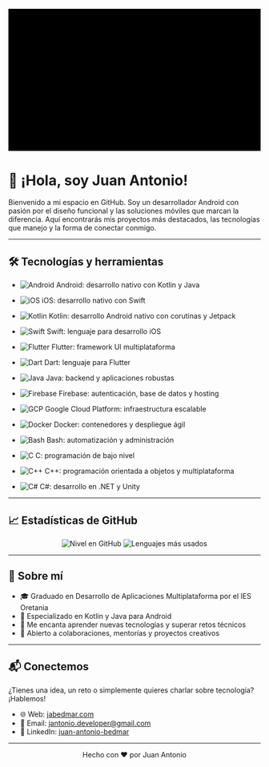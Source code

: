 ![Banner Presentation](resources/single-play.gif)

# 👋 ¡Hola, soy Juan Antonio!

Bienvenido a mi espacio en GitHub. Soy un desarrollador Android con pasión por el diseño funcional y las soluciones móviles que marcan la diferencia. Aquí encontrarás mis proyectos más destacados, las tecnologías que manejo y la forma de conectar conmigo.

---

## 🛠 Tecnologías y herramientas

- <img src="https://raw.githubusercontent.com/marwin1991/profile-technology-icons/main/icons/android.png" alt="Android" width="24"/> Android: desarrollo nativo con Kotlin y Java  

- <img src="https://raw.githubusercontent.com/marwin1991/profile-technology-icons/main/icons/ios.png" alt="iOS" width="24"/> iOS: desarrollo nativo con Swift  

- <img src="https://raw.githubusercontent.com/marwin1991/profile-technology-icons/main/icons/kotlin.png" alt="Kotlin" width="24"/> Kotlin: desarrollo Android nativo con corutinas y Jetpack  

- <img src="https://raw.githubusercontent.com/marwin1991/profile-technology-icons/main/icons/swift.png" alt="Swift" width="24"/> Swift: lenguaje para desarrollo iOS  

- <img src="https://raw.githubusercontent.com/marwin1991/profile-technology-icons/main/icons/flutter.png" alt="Flutter" width="24"/> Flutter: framework UI multiplataforma  

- <img src="https://raw.githubusercontent.com/marwin1991/profile-technology-icons/main/icons/dart.png" alt="Dart" width="24"/> Dart: lenguaje para Flutter  

- <img src="https://raw.githubusercontent.com/marwin1991/profile-technology-icons/main/icons/java.png" alt="Java" width="24"/> Java: backend y aplicaciones robustas  

- <img src="https://raw.githubusercontent.com/marwin1991/profile-technology-icons/main/icons/firebase.png" alt="Firebase" width="24"/> Firebase: autenticación, base de datos y hosting  

- <img src="https://raw.githubusercontent.com/marwin1991/profile-technology-icons/main/icons/gcp.png" alt="GCP" width="24"/> Google Cloud Platform: infraestructura escalable  

- <img src="https://raw.githubusercontent.com/marwin1991/profile-technology-icons/main/icons/docker.png" alt="Docker" width="24"/> Docker: contenedores y despliegue ágil  

- <img src="https://raw.githubusercontent.com/marwin1991/profile-technology-icons/main/icons/bash.png" alt="Bash" width="24"/> Bash: automatización y administración  

- <img src="https://raw.githubusercontent.com/marwin1991/profile-technology-icons/main/icons/c.png" alt="C" width="24"/> C: programación de bajo nivel  

- <img src="https://raw.githubusercontent.com/marwin1991/profile-technology-icons/main/icons/c++.png" alt="C++" width="24"/> C++: programación orientada a objetos y multiplataforma  

- <img src="https://raw.githubusercontent.com/marwin1991/profile-technology-icons/main/icons/c%23.png" alt="C#" width="24"/> C#: desarrollo en .NET y Unity  


---

## 📈 Estadísticas de GitHub

<p align="center">
  <img src="https://awesome-github-stats.azurewebsites.net/user-stats/NonoDev-72?cardType=level&theme=dark" alt="Nivel en GitHub" width="350"/>
  <img src="https://github-readme-stats.vercel.app/api/top-langs/?username=NonoDev-72&layout=compact&theme=dark" alt="Lenguajes más usados" width="350"/>
</p>

---

## 🧠 Sobre mí

- 🎓 Graduado en Desarrollo de Aplicaciones Multiplataforma por el IES Oretania  
- 📱 Especializado en Kotlin y Java para Android  
- 🚀 Me encanta aprender nuevas tecnologías y superar retos técnicos  
- 🤝 Abierto a colaboraciones, mentorías y proyectos creativos  

---

## 📬 Conectemos

¿Tienes una idea, un reto o simplemente quieres charlar sobre tecnología? ¡Hablemos!

- 🌐 Web: [jabedmar.com](https://jabedmar.com)  
- 📧 Email: [jantonio.developer@gmail.com](mailto:jantonio.developer@gmail.com)  
- 💼 LinkedIn: [juan-antonio-bedmar](https://www.linkedin.com/in/juan-antonio-bedmar-gonz%C3%A1lez-79202127b/)  

---

<p align="center">
  Hecho con ❤️ por Juan Antonio  
</p>
